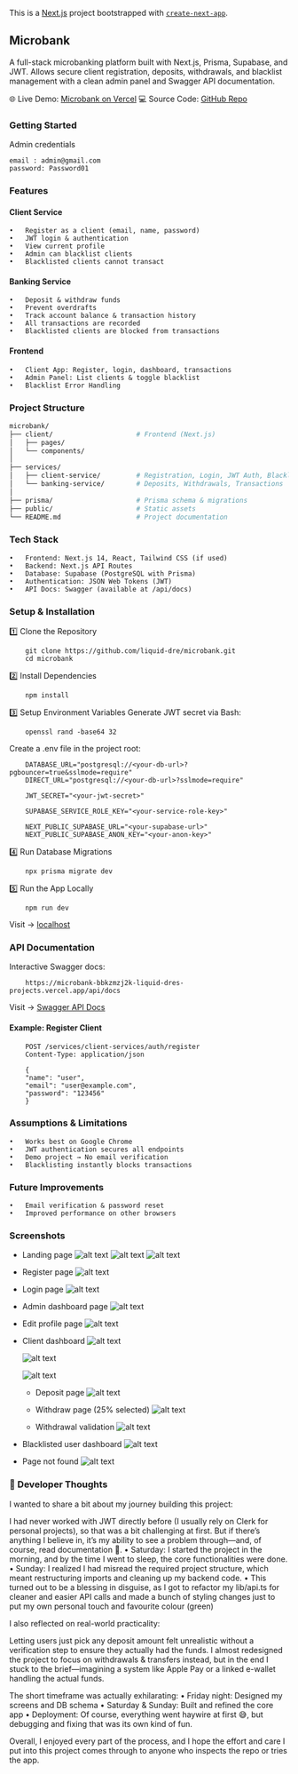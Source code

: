 This is a [Next.js](https://nextjs.org) project bootstrapped with [`create-next-app`](https://nextjs.org/docs/app/api-reference/cli/create-next-app).

## Microbank

A full-stack microbanking platform built with Next.js, Prisma, Supabase, and JWT.
Allows secure client registration, deposits, withdrawals, and blacklist management with a clean admin panel and Swagger API documentation.

🌐 Live Demo: [Microbank on Vercel](https://microbank-bbkzmzj2k-liquid-dres-projects.vercel.app/)
💻 Source Code: [GitHub Repo](https://github.com/liquid-dre/microbank.git)

### Getting Started

Admin credentials
```
email : admin@gmail.com
password: Password01
```

### Features

#### Client Service
	•	Register as a client (email, name, password)
	•	JWT login & authentication
	•	View current profile
	•	Admin can blacklist clients
	•	Blacklisted clients cannot transact

#### Banking Service
	•	Deposit & withdraw funds
	•	Prevent overdrafts
	•	Track account balance & transaction history
	•	All transactions are recorded
	•	Blacklisted clients are blocked from transactions

#### Frontend
	•	Client App: Register, login, dashboard, transactions
	•	Admin Panel: List clients & toggle blacklist
	•	Blacklist Error Handling


### Project Structure

```bash
microbank/
├── client/                     # Frontend (Next.js)
│   ├── pages/
│   └── components/
│
├── services/
│   ├── client-service/         # Registration, Login, JWT Auth, Blacklist
│   └── banking-service/        # Deposits, Withdrawals, Transactions
│
├── prisma/                     # Prisma schema & migrations
├── public/                     # Static assets
└── README.md                   # Project documentation
```

### Tech Stack

	•	Frontend: Next.js 14, React, Tailwind CSS (if used)
	•	Backend: Next.js API Routes
	•	Database: Supabase (PostgreSQL with Prisma)
	•	Authentication: JSON Web Tokens (JWT)
	•	API Docs: Swagger (available at /api/docs)

### Setup & Installation

1️⃣ Clone the Repository
```
    git clone https://github.com/liquid-dre/microbank.git
    cd microbank
```

2️⃣ Install Dependencies
```
    npm install
```

3️⃣ Setup Environment Variables
Generate JWT secret via Bash:
```
    openssl rand -base64 32
```

Create a .env file in the project root:
```
    DATABASE_URL="postgresql://<your-db-url>?pgbouncer=true&sslmode=require"
    DIRECT_URL="postgresql://<your-db-url>?sslmode=require"

    JWT_SECRET="<your-jwt-secret>"

    SUPABASE_SERVICE_ROLE_KEY="<your-service-role-key>"

    NEXT_PUBLIC_SUPABASE_URL="<your-supabase-url>"
    NEXT_PUBLIC_SUPABASE_ANON_KEY="<your-anon-key>"
```

4️⃣ Run Database Migrations
```
    npx prisma migrate dev
```

5️⃣ Run the App Locally
```
    npm run dev
```

Visit → [localhost](http://localhost:3001)

### API Documentation

Interactive Swagger docs:
```
    https://microbank-bbkzmzj2k-liquid-dres-projects.vercel.app/api/docs
```
Visit → [Swagger API Docs](https://microbank-bbkzmzj2k-liquid-dres-projects.vercel.app/api/docs) 

#### Example: Register Client
```
    POST /services/client-services/auth/register
    Content-Type: application/json

    {
    "name": "user",
    "email": "user@example.com",
    "password": "123456"
    }
```

### Assumptions & Limitations

	•	Works best on Google Chrome
	•	JWT authentication secures all endpoints
	•	Demo project → No email verification
	•	Blacklisting instantly blocks transactions

### Future Improvements

	•	Email verification & password reset
	•	Improved performance on other browsers

### Screenshots 

- Landing page
    ![alt text](image.png)
    ![alt text](image-1.png)
    ![alt text](image-2.png)

- Register page
    ![alt text](image-3.png)    

- Login page
    ![alt text](image-4.png)

- Admin dashboard page
    ![alt text](image-5.png)

- Edit profile page
    ![alt text](image-6.png)

- Client dashboard
    ![alt text](image-7.png)

    ![alt text](image-8.png)

    ![alt text](image-9.png)

    - Deposit page
    ![alt text](image-10.png)

    - Withdraw page (25% selected)
    ![alt text](image-11.png)

    - Withdrawal validation
    ![alt text](image-12.png)

- Blacklisted user dashboard
    ![alt text](image-13.png)

- Page not found
    ![alt text](image-14.png)

### 🧠 Developer Thoughts

I wanted to share a bit about my journey building this project:

I had never worked with JWT directly before (I usually rely on Clerk for personal projects), so that was a bit challenging at first.
But if there’s anything I believe in, it’s my ability to see a problem through—and, of course, read documentation 🤣.
	•	Saturday: I started the project in the morning, and by the time I went to sleep, the core functionalities were done.
	•	Sunday: I realized I had misread the required project structure, which meant restructuring imports and cleaning up my backend code.
	•	This turned out to be a blessing in disguise, as I got to refactor my lib/api.ts for cleaner and easier API calls and made a bunch of styling changes just to put my own personal touch and favourite colour (green)

I also reflected on real-world practicality:

Letting users just pick any deposit amount felt unrealistic without a verification step to ensure they actually had the funds.
I almost redesigned the project to focus on withdrawals & transfers instead, but in the end I stuck to the brief—imagining a system like Apple Pay or a linked e-wallet handling the actual funds.

The short timeframe was actually exhilarating:
	•	Friday night: Designed my screens and DB schema
	•	Saturday & Sunday: Built and refined the core app
	•	Deployment: Of course, everything went haywire at first 😅, but debugging and fixing that was its own kind of fun.

Overall, I enjoyed every part of the process, and I hope the effort and care I put into this project comes through to anyone who inspects the repo or tries the app.